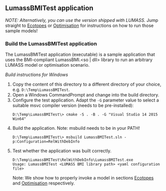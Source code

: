 ## LumassBMITest application

*NOTE: Alternatively, you can use the version shipped with LUMASS.*
Jump straight to [Ecotopes](https://github.com/niwa/interoperable_land_water_models/tree/master/Examples/BMI/LumassBMI/Ecotopes) or [Optimisation](https://github.com/niwa/interoperable_land_water_models/tree/master/Examples/BMI/LumassBMI/Optimisation) for instructions on how to run those sample models!

### Build the LumassBMITest application
The LumassBMITest application (executable) is a sample
application that uses the BMI-compliant LumassBMI.<so | dll>
library to run an arbitrary LUMASS model or optimisation
scenario.  

*Build instructions for Windows*
 
1. Copy the content of this directory to a different directory
   of your choice, e.g. `D:\Temp\LumassBMITest`.
2. Open a Windows CommandPrompt and change into the build directory.
3. Configure the test application. Adapt the `-G` parameter value to select
    a suitable msvc compiler version (needs to be pre-installed):
	```
	D:\Temp\LumassBMITest\> cmake -S . -B . -G "Visual Studio 14 2015 Win64"
	```
4. Build the application. Note: msbuild needs to be in your PATH!
	```
	D:\Temp\LumassBMITest\> msbuild LumassBMITest.sln -p:Configuration=RelWithDebInfo
	```
5. Test whether the application was built correctly.
	```
	D:\Temp\LumassBMITest\RelWithDebInfo\LumassBMITest.exe 
	Usage: LumassBMITest <LUMASS BMI library path> <yaml configuration file>
	```
	Note: We show how to properly invoke a model in sections [Ecotopes](https://github.com/niwa/interoperable_land_water_models/tree/master/Examples/BMI/LumassBMI/Ecotopes) and [Optimisation](https://github.com/niwa/interoperable_land_water_models/tree/master/Examples/BMI/LumassBMI/Optimisation) respectively.
	
	


